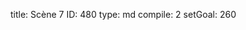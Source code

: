 title:          Scène 7
ID:             480
type:           md
compile:        2
setGoal:        260


